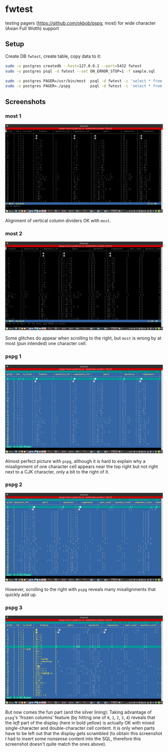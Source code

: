 

# fwtest

testing pagers (https://github.com/okbob/pspg, most) for wide character (Asian Full Width) support

## Setup

Create DB `fwtest`, create table, copy data to it:

```bash
sudo -u postgres createdb --host=127.0.0.1 --port=5432 fwtest
sudo -u postgres psql -d fwtest --set ON_ERROR_STOP=1 -f sample.sql
```

```bash
sudo -u postgres PAGER=/usr/bin/most  psql -d fwtest -c 'select * from formulas'
sudo -u postgres PAGER=./pspg         psql -d fwtest -c 'select * from formulas'
```

## Screenshots


### most 1

![fwtest-most-1.png](https://github.com/loveencounterflow/fwtest/blob/master/fwtest-most-1.png?raw=true)

Alignment of vertical column dividers OK with `most`.

### most 2

![fwtest-most-2.png](https://github.com/loveencounterflow/fwtest/blob/master/fwtest-most-2.png?raw=true)

Some glitches do appear when scrolling to the right, but `most` is wrong by at most (pun intended) one
character cell.

### pspg 1

![fwtest-pspg-1.png](https://github.com/loveencounterflow/fwtest/blob/master/fwtest-pspg-1.png?raw=true)

Almost perfect picture with `pspg`, although it is hard to explain why a misalignment of one character
cell appears near the top right but not right next to a CJK character, only a bit to the right of it.

### pspg 2

![fwtest-pspg-2.png](https://github.com/loveencounterflow/fwtest/blob/master/fwtest-pspg-2.png?raw=true)

However, scrolling to the right with `pspg` reveals many misalignments that quickly add up.

### pspg 3

![fwtest-pspg-3.png](https://github.com/loveencounterflow/fwtest/blob/master/fwtest-pspg-3.png?raw=true)

But now comes the fun part (and the silver lining): Taking advantage of `pspg`'s 'frozen columns' feature
(by hitting one of `0`, `1`, `2`, `3`, `4`) reveals that the *left* part of the display (here in bold
yellow) is actually OK with mixed single-character and double-character cell content. It is only when
parts have to be left out that the display gets scrambled (to obtain this screenshot I had to insert some
nonsense content into the SQL, therefore this screenshot doesn't quite match the ones above).




